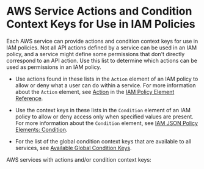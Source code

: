# AWS Service Actions and Condition Context Keys for Use in IAM Policies<a name="reference_policies_actionsconditions"></a>

Each AWS service can provide actions and condition context keys for use in IAM policies\. Not all API actions defined by a service can be used in an IAM policy, and a service might define some permissions that don't directly correspond to an API action\. Use this list to determine which actions can be used as permissions in an IAM policy\.

+ Use actions found in these lists in the `Action` element of an IAM policy to allow or deny what a user can do within a service\. For more information about the `Action` element, see [Action](http://docs.aws.amazon.com/IAM/latest/UserGuide/AccessPolicyLanguage_ElementDescriptions.html#Action) in the [IAM Policy Element Reference](http://docs.aws.amazon.com/IAM/latest/UserGuide/AccessPolicyLanguage_ElementDescriptions.html)\.

+ Use the context keys in these lists in the `Condition` element of an IAM policy to allow or deny access only when specified values are present\. For more information about the `Condition` element, see [IAM JSON Policy Elements: Condition](reference_policies_elements_condition.md)\.

+ For the list of the global condition context keys that are available to all services, see [Available Global Condition Keys](reference_policies_condition-keys.md#AvailableKeys)\.

AWS services with actions and/or condition context keys: